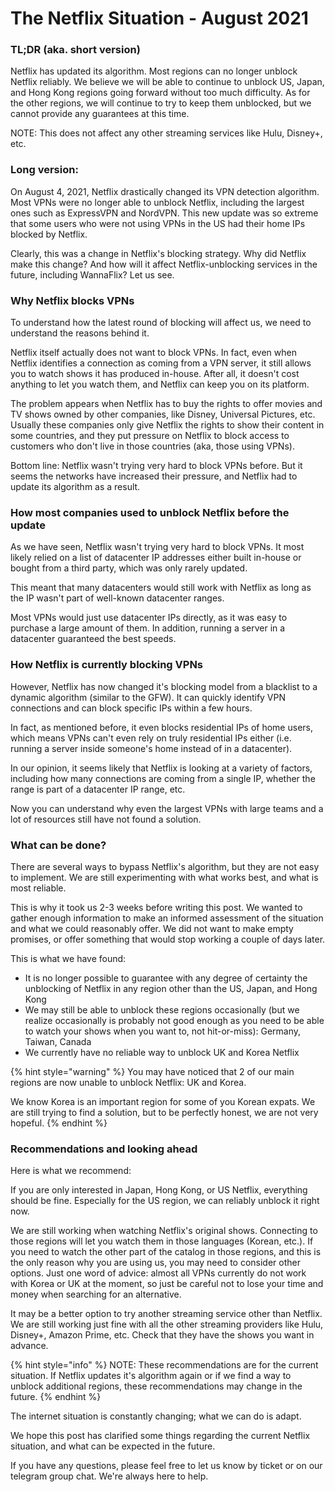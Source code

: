 # The Netflix Situation - August 2021

### TL;DR \(aka. short version\)

Netflix has updated its algorithm. Most regions can no longer unblock Netflix reliably. We believe we will be able to continue to unblock US, Japan, and Hong Kong regions going forward without too much difficulty. As for the other regions, we will continue to try to keep them unblocked, but we cannot provide any guarantees at this time.

NOTE: This does not affect any other streaming services like Hulu, Disney+, etc.

### Long version:

On August 4, 2021, Netflix drastically changed its VPN detection algorithm. Most VPNs were no longer able to unblock Netflix, including the largest ones such as ExpressVPN and NordVPN. This new update was so extreme that some users who were not using VPNs in the US had their home IPs blocked by Netflix. 

Clearly, this was a change in Netflix's blocking strategy. Why did Netflix make this change? And how will it affect Netflix-unblocking services in the future, including WannaFlix? Let us see.

### Why Netflix blocks VPNs

To understand how the latest round of blocking will affect us, we need to understand the reasons behind it. 

Netflix itself actually does not want to block VPNs. In fact, even when Netflix identifies a connection as coming from a VPN server, it still allows you to watch shows it has produced in-house. After all, it doesn't cost anything to let you watch them, and Netflix can keep you on its platform.

The problem appears when Netflix has to buy the rights to offer movies and TV shows owned by other companies, like Disney, Universal Pictures, etc. Usually these companies only give Netflix the rights to show their content in some countries, and they put pressure on Netflix to block access to customers who don't live in those countries \(aka, those using VPNs\).

Bottom line: Netflix wasn't trying very hard to block VPNs before. But it seems the networks have increased their pressure, and Netflix had to update its algorithm as a result.

### How most companies used to unblock Netflix before the update

As we have seen, Netflix wasn't trying very hard to block VPNs. It most likely relied on a list of datacenter IP addresses either built in-house or bought from a third party, which was only rarely updated. 

This meant that many datacenters would still work with Netflix as long as the IP wasn't part of well-known datacenter ranges. 

Most VPNs would just use datacenter IPs directly, as it was easy to purchase a large amount of them. In addition, running a server in a datacenter guaranteed the best speeds.

### How Netflix is currently blocking VPNs

However, Netflix has now changed it's blocking model from a blacklist to a dynamic algorithm \(similar to the GFW\). It can quickly identify VPN connections and can block specific IPs within a few hours. 

In fact, as mentioned before, it even blocks residential IPs of home users, which means VPNs can't even rely on truly residential IPs either \(i.e. running a server inside someone's home instead of in a datacenter\).

In our opinion, it seems likely that Netflix is looking at a variety of factors, including how many connections are coming from a single IP, whether the range is part of a datacenter IP range, etc.

Now you can understand why even the largest VPNs with large teams and a lot of resources still have not found a solution.

### What can be done?

There are several ways to bypass Netflix's algorithm, but they are not easy to implement. We are still experimenting with what works best, and what is most reliable. 

This is why it took us 2-3 weeks before writing this post. We wanted to gather enough information to make an informed assessment of the situation and what we could reasonably offer. We did not want to make empty promises, or offer something that would stop working a couple of days later.

This is what we have found:

* It is no longer possible to guarantee with any degree of certainty the unblocking of Netflix in any region other than the US, Japan, and Hong Kong
* We may still be able to unblock these regions occasionally \(but we realize occasionally is probably not good enough as you need to be able to watch your shows when you want to, not hit-or-miss\): Germany, Taiwan, Canada
* We currently have no reliable way to unblock UK and Korea Netflix

{% hint style="warning" %}
You may have noticed that 2 of our main regions are now unable to unblock Netflix: UK and Korea.

We know Korea is an important region for some of you Korean expats. We are still trying to find a solution, but to be perfectly honest, we are not very hopeful.
{% endhint %}

### Recommendations and looking ahead

Here is what we recommend:

If you are only interested in Japan, Hong Kong, or US Netflix, everything should be fine. Especially for the US region, we can reliably unblock it right now.

We are still working when watching Netflix's original shows. Connecting to those regions will let you watch them in those languages \(Korean, etc.\). If you need to watch the other part of the catalog in those regions, and this is the only reason why you are using us, you may need to consider other options. Just one word of advice: almost all VPNs currently do not work with Korea or UK at the moment, so just be careful not to lose your time and money when searching for an alternative. 

It may be a better option to try another streaming service other than Netflix. We are still working just fine with all the other streaming providers like Hulu, Disney+, Amazon Prime, etc. Check that they have the shows you want in advance.

{% hint style="info" %}
NOTE: These recommendations are for the current situation. If Netflix updates it's algorithm again or if we find a way to unblock additional regions, these recommendations may change in the future.
{% endhint %}

The internet situation is constantly changing; what we can do is adapt. 

We hope this post has clarified some things regarding the current Netflix situation, and what can be expected in the future. 

If you have any questions, please feel free to let us know by ticket or on our telegram group chat. We're always here to help.

